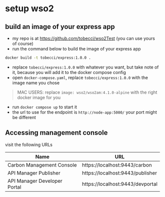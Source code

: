 # setup wso2


## build an image of your express app

- my repo is at https://github.com/tobecci/wso2Test (you can use yours of course)
- run the command below to build the image of your express app

```bash
docker build -t tobecci/express:1.0.0 .
```
- replace `tobecci/express:1.0.0` with whatever you want, but take note of it, because you will add it to the docker compose config
- open `docker-compose.yaml`, replace `tobecci/express:1.0.0` with the image name you chose

> MAC USERS: replace `image: wso2/wso2am:4.1.0-alpine` with the right docker image for you
- run `docker compose up` to start it
- the url to use for the endpoint is `http://node-app:5000/` your port might be different

## Accessing management console

visit the following URLs

| Name                         | URL                              |
| ---------------------------- | -------------------------------- |
| Carbon Management Console    | https://localhost:9443/carbon    |
| API Manager Publisher        | https://localhost:9443/publisher |
| API Manager Developer Portal | https://localhost:9443/devportal |
